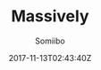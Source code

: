 ---
title: "Massively"
github: https://github.com/iwiedenm/jekyll-theme-massively-src
demo: https://iwiedenm.github.io/jekyll-theme-massively/
author: Somiibo

ssg:
  - Jekyll
cms:
  - No Cms
date: 2017-11-13T02:43:40Z
github_branch: master
---